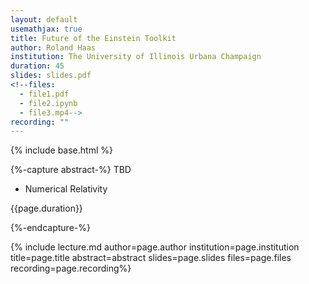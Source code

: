 ```yaml
---
layout: default
usemathjax: true
title: Future of the Einstein Toolkit
author: Roland Haas
institution: The University of Illinois Urbana Champaign
duration: 45
slides: slides.pdf
<!--files:
  - file1.pdf
  - file2.ipynb
  - file3.mp4-->
recording: ""
---
```

{% include base.html %}

{%-capture abstract-%}
TBD

* Numerical Relativity

{{page.duration}}

{%-endcapture-%}

{% include lecture.md author=page.author institution=page.institution title=page.title abstract=abstract slides=page.slides files=page.files recording=page.recording%}

